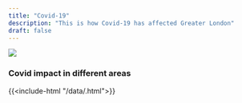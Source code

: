 ```yaml
---
title: "Covid-19"
description: "This is how Covid-19 has affected Greater London"
draft: false
---
```


![](/totalcases.png)
### Covid impact in different areas
{{<include-html "/data/.html">}}
